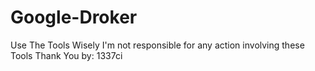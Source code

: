 # Google-Droker
Use The Tools Wisely
I'm not responsible for any action involving these Tools
Thank You by: 1337ci

